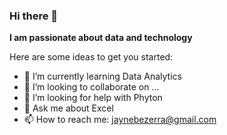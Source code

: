 ### Hi there 👋

**I am passionate about data and technology**

Here are some ideas to get you started:

- 🌱 I’m currently learning Data Analytics
- 👯 I’m looking to collaborate on ...
- 🤔 I’m looking for help with Phyton
- 💬 Ask me about Excel
- 📫 How to reach me: jaynebezerra@gmail.com
